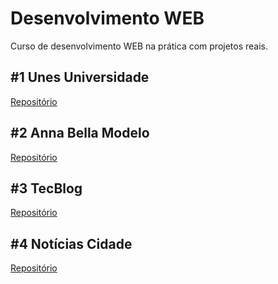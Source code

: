 # Desenvolvimento WEB

Curso de desenvolvimento WEB na prática com projetos reais.

## #1 Unes Universidade

[Repositório](https://github.com/abraaobb/unes-projeto)

## #2 Anna Bella Modelo

[Repositório](https://github.com/abraaobb/annabella-projeto)

## #3 TecBlog

[Repositório](https://github.com/abraaobb/tecblog-projeto)

## #4 Notícias Cidade

[Repositório](https://github.com/abraaobb/noticias-cidade-projeto)